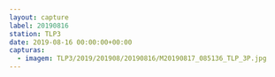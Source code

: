 ```yaml
---
layout: capture
label: 20190816
station: TLP3
date: 2019-08-16 00:00:00+00:00
capturas:
  - imagem: TLP3/2019/201908/20190816/M20190817_085136_TLP_3P.jpg
---
```

